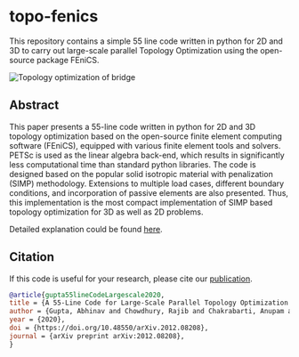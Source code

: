 # topo-fenics
This repository contains a simple 55 line code written in python for 2D and 3D  to carry out large-scale parallel Topology Optimization using the open-source package FEniCS. 

![Topology optimization of bridge](./github/bridge.gif)

## Abstract

This paper presents a 55-line code written in python for 2D and 3D topology optimization based on the open-source finite element computing software (FEniCS), equipped with various finite element tools and solvers. PETSc is used as the linear algebra back-end, which results in significantly less computational time than standard python libraries. The code is designed based on the popular solid isotropic material with penalization (SIMP) methodology. Extensions to multiple load cases, different boundary conditions, and incorporation of passive elements are also presented. Thus, this implementation is the most compact implementation of SIMP based topology optimization for 3D as well as 2D problems.

Detailed explanation could be found [here](https://www.researchgate.net/publication/347300347_A_55-line_code_for_large-scale_parallel_topology_optimization_in_2D_and_3D).

## Citation

If this code is useful for your research, please cite our [publication](https://www.researchgate.net/publication/347300347_A_55-line_code_for_large-scale_parallel_topology_optimization_in_2D_and_3D).
```bibtex
@article{gupta55lineCodeLargescale2020,
title = {A 55-Line Code for Large-Scale Parallel Topology Optimization in {{2D}} and {{3D}}},
author = {Gupta, Abhinav and Chowdhury, Rajib and Chakrabarti, Anupam and Rabczuk, Timon},
year = {2020},
doi = {https://doi.org/10.48550/arXiv.2012.08208},
journal = {arXiv preprint arXiv:2012.08208},
}
```
